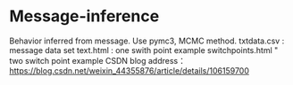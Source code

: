 # Message-inference
Behavior inferred from message. Use pymc3, MCMC method.
txtdata.csv : message data set
text.html : one swith point example
switchpoints.html " two switch point example
CSDN blog address：https://blog.csdn.net/weixin_44355876/article/details/106159700
